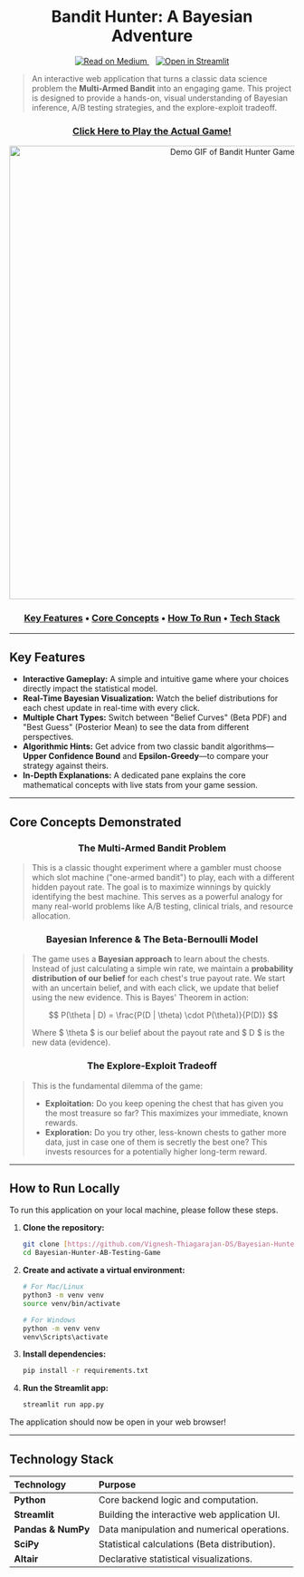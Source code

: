 <h1 align="center">Bandit Hunter: A Bayesian Adventure</h1>

<p align="center">
  <a href="https://medium.com/@Vignesh-Thiagarajan-DS/beyond-a-b-testing-understanding-multi-armed-bandits-with-an-interactive-game-461bd81e9241" target="_blank">
    <img src="https://img.shields.io/badge/Read_The_Full_Write--up-Medium-black?style=flat&logo=medium" alt="Read on Medium">
  </a>
  &nbsp;&nbsp;
  <a href="https://vignesh-bayesian-hunter-ab-testing-game.streamlit.app/" target="_blank">
    <img src="https://static.streamlit.io/badges/streamlit_badge_black_white.svg" alt="Open in Streamlit">
  </a>
</p>

> An interactive web application that turns a classic data science problem the **Multi-Armed Bandit** into an engaging game. This project is designed to provide a hands-on, visual understanding of Bayesian inference, A/B testing strategies, and the explore-exploit tradeoff.

<h3 align="center"><a href="https://vignesh-bayesian-hunter-ab-testing-game.streamlit.app/" target="_blank">Click Here to Play the Actual Game!</a></h3>

<p align="center">
  <img src="assets/gameplay-demo.gif" alt="Demo GIF of Bandit Hunter Gameplay" width="800">
</p>

<h3 align="center">
  <a href="#key-features">Key Features</a> •
  <a href="#core-concepts">Core Concepts</a> •
  <a href="#how-to-run">How To Run</a> •
  <a href="#tech-stack">Tech Stack</a>
</h3>

---

<h2 id="key-features">Key Features</h2>

* **Interactive Gameplay:** A simple and intuitive game where your choices directly impact the statistical model.
* **Real-Time Bayesian Visualization:** Watch the belief distributions for each chest update in real-time with every click.
* **Multiple Chart Types:** Switch between "Belief Curves" (Beta PDF) and "Best Guess" (Posterior Mean) to see the data from different perspectives.
* **Algorithmic Hints:** Get advice from two classic bandit algorithms—**Upper Confidence Bound** and **Epsilon-Greedy**—to compare your strategy against theirs.
* **In-Depth Explanations:** A dedicated pane explains the core mathematical concepts with live stats from your game session.

---

<h2 id="core-concepts">Core Concepts Demonstrated</h2>

<h3 align="center">The Multi-Armed Bandit Problem</h3>

> This is a classic thought experiment where a gambler must choose which slot machine ("one-armed bandit") to play, each with a different hidden payout rate. The goal is to maximize winnings by quickly identifying the best machine. This serves as a powerful analogy for many real-world problems like A/B testing, clinical trials, and resource allocation.

<h3 align="center">Bayesian Inference & The Beta-Bernoulli Model</h3>

> The game uses a **Bayesian approach** to learn about the chests. Instead of just calculating a simple win rate, we maintain a **probability distribution of our belief** for each chest's true payout rate. We start with an uncertain belief, and with each click, we update that belief using the new evidence. This is Bayes' Theorem in action:
>
> $$
> P(\theta | D) = \frac{P(D | \theta) \cdot P(\theta)}{P(D)}
> $$
>
> Where $ \theta $ is our belief about the payout rate and $ D $ is the new data (evidence).

<h3 align="center">The Explore-Exploit Tradeoff</h3>

> This is the fundamental dilemma of the game:
> * **Exploitation:** Do you keep opening the chest that has given you the most treasure so far? This maximizes your immediate, known rewards.
> * **Exploration:** Do you try other, less-known chests to gather more data, just in case one of them is secretly the best one? This invests resources for a potentially higher long-term reward.

---

<h2 id="how-to-run">How to Run Locally</h2>

To run this application on your local machine, please follow these steps.

1.  **Clone the repository:**
    ```bash
    git clone [https://github.com/Vignesh-Thiagarajan-DS/Bayesian-Hunter-AB-Testing-Game.git](https://github.com/Vignesh-Thiagarajan-DS/Bayesian-Hunter-AB-Testing-Game.git)
    cd Bayesian-Hunter-AB-Testing-Game
    ```

2.  **Create and activate a virtual environment:**
    ```bash
    # For Mac/Linux
    python3 -m venv venv
    source venv/bin/activate

    # For Windows
    python -m venv venv
    venv\Scripts\activate
    ```

3.  **Install dependencies:**
    ```bash
    pip install -r requirements.txt
    ```

4.  **Run the Streamlit app:**
    ```bash
    streamlit run app.py
    ```
The application should now be open in your web browser!

---

<h2 id="tech-stack">Technology Stack</h2>

| Technology | Purpose |
| :--- | :--- |
| **Python** | Core backend logic and computation. |
| **Streamlit** | Building the interactive web application UI. |
| **Pandas & NumPy** | Data manipulation and numerical operations. |
| **SciPy** | Statistical calculations (Beta distribution). |
| **Altair** | Declarative statistical visualizations. |
